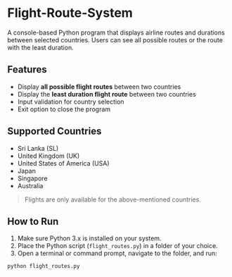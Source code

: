 # Flight-Route-System
A console-based Python program that displays airline routes and durations between selected countries. Users can see all possible routes or the route with the least duration.

## Features

- Display **all possible flight routes** between two countries  
- Display the **least duration flight route** between two countries  
- Input validation for country selection  
- Exit option to close the program  

## Supported Countries

- Sri Lanka (SL)  
- United Kingdom (UK)  
- United States of America (USA)  
- Japan  
- Singapore  
- Australia  

> Flights are only available for the above-mentioned countries.

## How to Run

1. Make sure Python 3.x is installed on your system.  
2. Place the Python script (`flight_routes.py`) in a folder of your choice.  
3. Open a terminal or command prompt, navigate to the folder, and run:

```bash
python flight_routes.py
